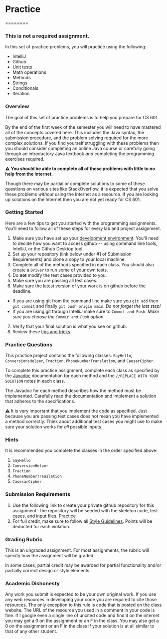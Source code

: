 # Practice
========

### This is not a required assignment.

In this set of practice problems, you will practice using the following:

- IntelliJ
- Github
- Unit tests
- Math operations
- Methods
- Strings
- Conditionals
- Iteration

### Overview

The goal of this set of practice problems is to help you prepare for CS 601.

By the end of the first week of the semester you will need to have mastered all of the concepts covered here. This includes the Java syntax, the submission procedure, and the problem solving required for the more complex solutions. If you find yourself struggling with these problems then you should consider completing an online Java course or carefully going through an introductory Java textbook *and* completing the programming exercises required.

:warning: **You should be able to complete all of these problems with little to no help from the Internet.**

Though there may be partial or complete solutions to some of these questions on various sites like StackOverflow, it is expected that you solve these problems *without* using the Internet as a resource. If you are looking up solutions on the Internet then you are not yet ready for CS 601. 

### Getting Started

Here are a few tips to get you started with the programming assignments. You'll need to follow all of these steps for every lab and project assignment.

1. Make sure you have set up your [development environment](https://github.com/CS601-F21/notes/blob/master/admin/devenvironment.md). You'll need to decide how you want to access github -- using command line tools, IntelliJ, or the Github Desktop tool.
2. Set up your repository (link below under #1 of Submission Requirements) and clone a copy to your local machine.
3. Complete all of the methods specified in each class. You should also create a `Driver` to run some of your own tests. 
4. Do **not** modify the test cases provided to you.
5. Make sure you are passing all test cases.
6. Make sure the latest version of your work is on github before the deadline.
  - If you are using git from the command line make sure you `git add` then `git commit` and finally `git push origin main`. *Do not forget the last step!*
  - If you are using git through IntelliJ make sure to `Commit and Push`. *Make sure you choose the `Commit and Push` option.*
7. Verify that your final solution is what you see on github.
8. Review these [tips and tricks](https://github.com/CS601-F21/notes/blob/master/admin/tips.md).

### Practice Questions

This practice project contains the following classes: `SayHello`, `ConversionsHelper`, `Fraction`, `PhoneNumberTranslation`, and `CaesarCipher`. 

To complete this practice assignment, complete each class as specified by the [Javadoc](http://www.oracle.com/technetwork/articles/java/index-jsp-135444.html) documentation for each method and the `//REPLACE WITH YOUR SOLUTION` notes in each class. 

The Javadoc for each method describes how the method must be implemented. Carefully read the documentation and implement a solution that adheres to the specifications.

:warning: It is very important that you implement the code as specified. Just because you are passing test cases does not mean you have implemented a method correctly. Think about additional test cases you might use to make sure your solution works for *all* possible inputs.

### Hints

It is recommended you complete the classes in the order specified above:

1. `SayHello`
2. `ConversionHelper`
3. `Fraction`
4. `PhoneNumberTranslation`
5. `CasesarCipher`

### Submission Requirements

1. Use the following link to create your private github repository for this assignment. The repository will be seeded with the skeleton code, test cases, and input files. [Practice](https://classroom.github.com/a/ufGOG607)
2. For full credit, make sure to follow all [Style Guidelines](https://github.com/CS601-F21/notes/blob/master/admin/style.md). Points will be deducted for each violation.

### Grading Rubric

This is an ungraded assignment. For most assignments, the rubric will specify how the assignment will be graded.

In some cases, partial credit may be awarded for partial functionality and/or partially correct design or style elements.

### Academic Dishonesty

Any work you submit is expected to be your own original work. If you use any web resources in developing your code you are required to cite those resources. The only exception to this rule is code that is posted on the class website. The URL of the resource you used in a comment in your code is fine. If I google even a single line of uncited code and find it on the internet you may get a 0 on the assignment or an F in the class. You may also get a 0 on the assignment or an F in the class if your solution is at all similar to that of any other student.